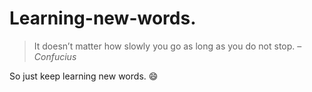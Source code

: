 # Learning-new-words.
> It doesn’t matter how slowly you go as long as you do not stop. – *Confucius*

So just keep learning new words.  :smile:
